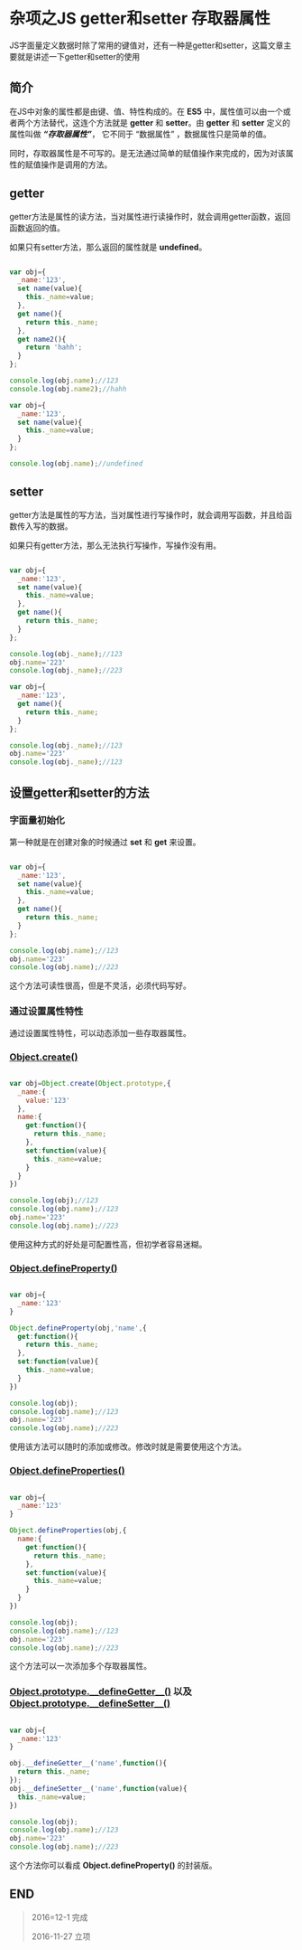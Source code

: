 # 杂项之JS getter和setter 存取器属性

JS字面量定义数据时除了常用的键值对，还有一种是getter和setter，这篇文章主要就是讲述一下getter和setter的使用

## 简介

在JS中对象的属性都是由键、值、特性构成的。在 **ES5** 中，属性值可以由一个或者两个方法替代，这连个方法就是 **getter** 和 **setter**。由 **getter** 和 **setter** 定义的属性叫做 ***“存取器属性”***， 它不同于 “数据属性” ，数据属性只是简单的值。

同时，存取器属性是不可写的。是无法通过简单的赋值操作来完成的，因为对该属性的赋值操作是调用的方法。

## getter

getter方法是属性的读方法，当对属性进行读操作时，就会调用getter函数，返回函数返回的值。

如果只有setter方法，那么返回的属性就是 **undefined**。

``` javascript

var obj={
  _name:'123',
  set name(value){
    this._name=value;
  },
  get name(){
    return this._name;
  },
  get name2(){
    return 'hahh';
  }
};

console.log(obj.name);//123
console.log(obj.name2);//hahh

var obj={
  _name:'123',
  set name(value){
    this._name=value;
  }
};

console.log(obj.name);//undefined

```

## setter

getter方法是属性的写方法，当对属性进行写操作时，就会调用写函数，并且给函数传入写的数据。

如果只有getter方法，那么无法执行写操作，写操作没有用。

``` javascript

var obj={
  _name:'123',
  set name(value){
    this._name=value;
  },
  get name(){
    return this._name;
  }
};

console.log(obj._name);//123
obj.name='223'
console.log(obj._name);//223

var obj={
  _name:'123',
  get name(){
    return this._name;
  }
};

console.log(obj._name);//123
obj.name='223'
console.log(obj._name);//123

```

## 设置getter和setter的方法

### 字面量初始化

第一种就是在创建对象的时候通过 **set** 和 **get** 来设置。

``` javascript

var obj={
  _name:'123',
  set name(value){
    this._name=value;
  },
  get name(){
    return this._name;
  }
};

console.log(obj.name);//123
obj.name='223'
console.log(obj.name);//223

```

这个方法可读性很高，但是不灵活，必须代码写好。

### 通过设置属性特性

通过设置属性特性，可以动态添加一些存取器属性。

### [Object.create()](https://developer.mozilla.org/zh-CN/docs/Web/JavaScript/Reference/Global_Objects/Object/create)

``` javascript

var obj=Object.create(Object.prototype,{
  _name:{
    value:'123'
  },
  name:{
    get:function(){
      return this._name;
    },
    set:function(value){
      this._name=value;
    }
  }
})

console.log(obj);//123
console.log(obj.name);//123
obj.name='223'
console.log(obj.name);//223

```

使用这种方式的好处是可配置性高，但初学者容易迷糊。

### [Object.defineProperty()](https://developer.mozilla.org/zh-CN/docs/Web/JavaScript/Reference/Global_Objects/Object/defineProperty)

``` javascript

var obj={
  _name:'123'
}

Object.defineProperty(obj,'name',{
  get:function(){
    return this._name;
  },
  set:function(value){
    this._name=value;
  }
})

console.log(obj);
console.log(obj.name);//123
obj.name='223'
console.log(obj.name);//223

```

使用该方法可以随时的添加或修改。修改时就是需要使用这个方法。

### [Object.defineProperties()](https://developer.mozilla.org/zh-CN/docs/Web/JavaScript/Reference/Global_Objects/Object/defineProperties)

``` javascript

var obj={
  _name:'123'
}

Object.defineProperties(obj,{
  name:{
    get:function(){
      return this._name;
    },
    set:function(value){
      this._name=value;
    }
  }
})

console.log(obj);
console.log(obj.name);//123
obj.name='223'
console.log(obj.name);//223

```

这个方法可以一次添加多个存取器属性。


### [Object.prototype.\_\_defineGetter\_\_()](https://developer.mozilla.org/zh-CN/docs/Web/JavaScript/Reference/Global_Objects/Object/__defineGetter__) 以及 [Object.prototype.\_\_defineSetter\_\_()](https://developer.mozilla.org/zh-CN/docs/Web/JavaScript/Reference/Global_Objects/Object/__defineSetter__)

``` javascript

var obj={
  _name:'123'
}

obj.__defineGetter__('name',function(){
  return this._name;
});
obj.__defineSetter__('name',function(value){
  this._name=value;
})

console.log(obj);
console.log(obj.name);//123
obj.name='223'
console.log(obj.name);//223

```

这个方法你可以看成 **Object.defineProperty()** 的封装版。

## END

> 2016=12-1 完成
>
> 2016-11-27 立项
